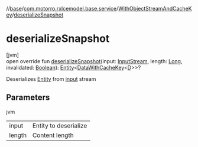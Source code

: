 //[base](../../../index.md)/[com.motorro.rxlcemodel.base.service](../index.md)/[WithObjectStreamAndCacheKey](index.md)/[deserializeSnapshot](deserialize-snapshot.md)

# deserializeSnapshot

[jvm]\
open override fun [deserializeSnapshot](deserialize-snapshot.md)(input: [InputStream](https://docs.oracle.com/javase/8/docs/api/java/io/InputStream.html), length: [Long](https://kotlinlang.org/api/latest/jvm/stdlib/kotlin/-long/index.html), invalidated: [Boolean](https://kotlinlang.org/api/latest/jvm/stdlib/kotlin/-boolean/index.html)): [Entity](../../com.motorro.rxlcemodel.base.entity/-entity/index.md)&lt;[DataWithCacheKey](../-data-with-cache-key/index.md)&lt;[D](index.md)&gt;&gt;?

Deserializes [Entity](../../com.motorro.rxlcemodel.base.entity/-entity/index.md) from [input](deserialize-snapshot.md) stream

## Parameters

jvm

| | |
|---|---|
| input | Entity to deserialize |
| length | Content length |
